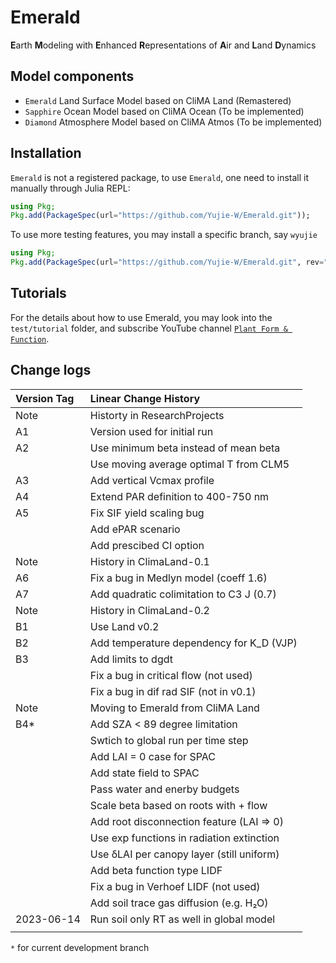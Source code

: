 # Emerald

**E**arth **M**odeling with **E**nhanced **R**epresentations of **A**ir and **L**and **D**ynamics

## Model components
- `Emerald` Land Surface Model based on CliMA Land (Remastered)
- `Sapphire` Ocean Model based on CliMA Ocean (To be implemented)
- `Diamond` Atmosphere Model based on CliMA Atmos (To be implemented)

## Installation
`Emerald` is not a registered package, to use `Emerald`, one need to install it manually through Julia REPL:
```julia
using Pkg;
Pkg.add(PackageSpec(url="https://github.com/Yujie-W/Emerald.git"));
```

To use more testing features, you may install a specific branch, say `wyujie`
```julia
using Pkg;
Pkg.add(PackageSpec(url="https://github.com/Yujie-W/Emerald.git", rev="wyujie"));
```

## Tutorials
For the details about how to use Emerald, you may look into the `test/tutorial` folder, and subscribe YouTube channel [`Plant Form & Function`](https://www.youtube.com/channel/UCTxiti8ntVAiU4sJ5N2kTnQ).

## Change logs
| Version Tag | Linear Change History                     |
|:------------|:------------------------------------------|
| Note        | Historty in ResearchProjects              |
| A1          | Version used for initial run              |
| A2          | Use minimum beta instead of mean beta     |
|             | Use moving average optimal T from CLM5    |
| A3          | Add vertical Vcmax profile                |
| A4          | Extend PAR definition to 400-750 nm       |
| A5          | Fix SIF yield scaling bug                 |
|             | Add ePAR scenario                         |
|             | Add prescibed CI option                   |
| Note        | History in ClimaLand-0.1                  |
| A6          | Fix a bug in Medlyn model (coeff 1.6)     |
| A7          | Add quadratic colimitation to C3 J (0.7)  |
| Note        | History in ClimaLand-0.2                  |
| B1          | Use Land v0.2                             |
| B2          | Add temperature dependency for K_D (VJP)  |
| B3          | Add limits to dgdt                        |
|             | Fix a bug in critical flow (not used)     |
|             | Fix a bug in dif rad SIF (not in v0.1)    |
| Note        | Moving to Emerald from CliMA Land         |
| B4*         | Add SZA < 89 degree limitation            |
|             | Swtich to global run per time step        |
|             | Add LAI = 0 case for SPAC                 |
|             | Add state field to SPAC                   |
|             | Pass water and enerby budgets             |
|             | Scale beta based on roots with + flow     |
|             | Add root disconnection feature (LAI => 0) |
|             | Use exp functions in radiation extinction |
|             | Use δLAI per canopy layer (still uniform) |
|             | Add beta function type LIDF               |
|             | Fix a bug in Verhoef LIDF (not used)      |
|             | Add soil trace gas diffusion (e.g. H₂O)   |
| 2023-06-14  | Run soil only RT as well in global model  |
|||

`*` for current development branch
